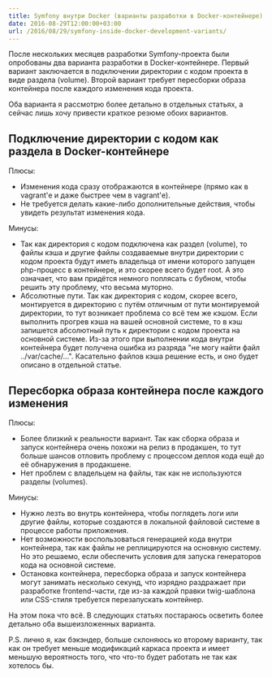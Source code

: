 ```yaml
---
title: Symfony внутри Docker (варианты разработки в Docker-контейнере)
date: 2016-08-29T12:00:00+03:00
url: /2016/08/29/symfony-inside-docker-development-variants/
---
```


После нескольких месяцев разработки Symfony-проекта были опробованы два варианта разработки в Docker-контейнере. Первый вариант заключается в подключении директории с кодом проекта в виде раздела (volume). Второй вариант требует пересборки образа контейнера после каждого изменения кода проекта.

Оба варианта я рассмотрю более детально в отдельных статьях, а сейчас лишь хочу привести краткое резюме обоих вариантов.

## Подключение директории с кодом как раздела в Docker-контейнере

Плюсы:

* Изменения кода сразу отображаются в контейнере (прямо как в vagrant'е и даже быстрее чем в vagrant'е).
* Не требуется делать какие-либо дополнительные действия, чтобы увидеть результат изменения кода.

Минусы:

* Так как директория с кодом подключена как раздел (volume), то файлы кэша и другие файлы создаваемые внутри директории с кодом проекта будут иметь владельца от имени которого запущен php-процесс в контейнере, и это скорее всего будет root. А это означает, что вам придётся немного поплясать с бубном, чтобы решить эту проблему, что весьма муторно.
* Абсолютные пути. Так как директория с кодом, скорее всего, монтируется в директорию с путём отличным от пути монтируемой директории, то тут возникает проблема со всё тем же кэшом. Если выполнить прогрев кэша на вашей основной системе, то в кэш запишется абсолютный путь к директории с кодом проекта на основной системе. Из-за этого при выполнении кода внутри контейнера будет получена ошибка из разряда "не могу найти файл ../var/cache/...". Касательно файлов кэша решение есть, и оно будет описано в отдельной статье.

## Пересборка образа контейнера после каждого изменения

Плюсы:

* Более близкий к реальности вариант. Так как сборка образа и запуск контейнера очень похожи на релиз в продакшен, то тут больше шансов отловить проблему с процессом деплоя кода ещё до её обнаружения в продакшене.
* Нет проблем с владельцем на файлы, так как не используются разделы (volumes).

Минусы:

* Нужно лезть во внутрь контейнера, чтобы поглядеть логи или другие файлы, которые создаются в локальной файловой системе в процессе работы приложения.
* Нет возможности воспользоваться генерацией кода внутри контейнера, так как файлы не реплицируются на основную систему. Но это решаемо, если обеспечить условия для запуска генераторов кода на основной системе.
* Остановка контейнера, пересборка образа и запуск контейнера могут занимать несколько секунд, что изрядно раздражает при разработке frontend-части, где из-за каждой правки twig-шаблона или CSS-стиля требуется перезапускать контейнер.

На этом пока что всё. В следующих статьях постараюсь осветить более детально оба вышеизложенных варианта.

P.S. лично я, как бэкэндер, больше склоняюсь ко второму варианту, так как он требует меньше модификаций каркаса проекта и имеет меньшую вероятность того, что что-то будет работать не так как хотелось бы.
